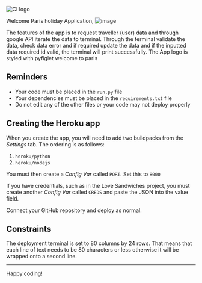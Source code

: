 ![CI logo](https://codeinstitute.s3.amazonaws.com/fullstack/ci_logo_small.png)

Welcome Paris holiday Application,
![image](https://user-images.githubusercontent.com/122373462/235650299-b2fdab04-083a-467c-9d3e-43655e3b7179.png)


The features of the app is to request traveller (user) data and through google API iterate the data to terminal. Through the terminal validate the data, check data error and if required update the data and if the inputted data required id valid, the terminal will print successfully. The App logo is styled with pyfiglet welcome to paris

## Reminders

* Your code must be placed in the `run.py` file
* Your dependencies must be placed in the `requirements.txt` file
* Do not edit any of the other files or your code may not deploy properly

## Creating the Heroku app

When you create the app, you will need to add two buildpacks from the _Settings_ tab. The ordering is as follows:

1. `heroku/python`
2. `heroku/nodejs`

You must then create a _Config Var_ called `PORT`. Set this to `8000`

If you have credentials, such as in the Love Sandwiches project, you must create another _Config Var_ called `CREDS` and paste the JSON into the value field.

Connect your GitHub repository and deploy as normal.

## Constraints

The deployment terminal is set to 80 columns by 24 rows. That means that each line of text needs to be 80 characters or less otherwise it will be wrapped onto a second line.

-----
Happy coding!
